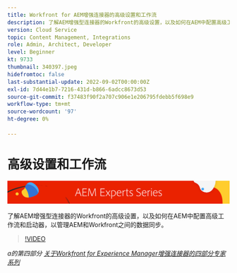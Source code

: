 ```yaml
---
title: Workfront for AEM增强连接器的高级设置和工作流
description: 了解AEM增强型连接器的Workfront的高级设置，以及如何在AEM中配置高级工作流和启动器，以管理AEM和Workfront之间的数据同步。
version: Cloud Service
topic: Content Management, Integrations
role: Admin, Architect, Developer
level: Beginner
kt: 9733
thumbnail: 340397.jpeg
hidefromtoc: false
last-substantial-update: 2022-09-02T00:00:00Z
exl-id: 7d44e1b7-7216-431d-b866-6adcc8673d53
source-git-commit: f37483f90f2a707c906e1e206795fdebb5f698e9
workflow-type: tm+mt
source-wordcount: '97'
ht-degree: 0%

---
```


# 高级设置和工作流

![AEM专家系列](./assets/banner.png)

了解AEM增强型连接器的Workfront的高级设置，以及如何在AEM中配置高级工作流和启动器，以管理AEM和Workfront之间的数据同步。

>[!VIDEO](https://video.tv.adobe.com/v/340397/?quality=12&learn=on)

_a的第四部分 [关于Workfront for Experience Manager增强连接器的四部分专家系列](./overview.md)_
